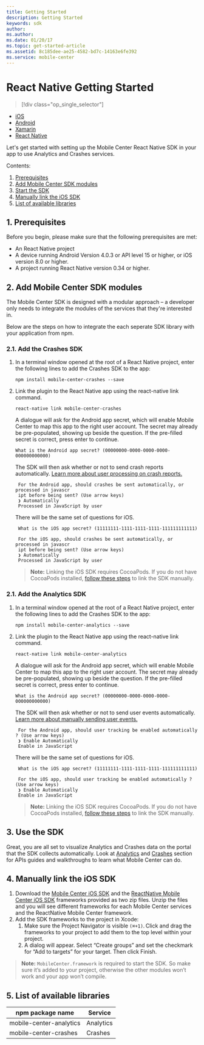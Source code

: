 ```yaml
---
title: Getting Started
description: Getting Started
keywords: sdk
author:
ms.author:
ms.date: 01/20/17
ms.topic: get-started-article
ms.assetid: 8c185dee-ae25-4582-bd7c-14163e6fe392
ms.service: mobile-center
---
```


# React Native Getting Started

> [!div class="op_single_selector"]
- [iOS](ios.md)
- [Android](android.md)
- [Xamarin](xamarin.md)
- [React Native](react-native.md)

Let's get started with setting up the Mobile Center React Native SDK in your app to use Analytics and Crashes services.

Contents:

1. [Prerequisites](#1-prerequisites)
2. [Add Mobile Center SDK modules](#2-add-Mobile-Center-sdk-modules)
3. [Start the SDK](#3-start-the-sdk)
4. [Manually link the iOS SDK](#4-troubleshooting)
5. [List of available libraries](#5-list-of-available-libraries)

## <a name="1-prerequisites"></a>1. Prerequisites

Before you begin, please make sure that the following prerequisites are met:

* An React Native project
* A device running Android Version 4.0.3 or API level 15 or higher, or iOS version 8.0 or higher.
* A project running React Native version 0.34 or higher.

## <a name="2-add-Mobile-Center-sdk-modules"></a>2. Add Mobile Center SDK modules

The Mobile Center SDK is designed with a modular approach – a developer only needs to integrate the modules of the services that they're interested in.

Below are the steps on how to integrate the each seperate SDK library with your application from npm.

### 2.1. Add the Crashes SDK

1. In a terminal window opened at the root of a React Native project, enter the following lines to add the Crashes SDK to the app:

    ```
    npm install mobile-center-crashes --save
    ```

2. Link the plugin to the React Native app using the react-native link command.

    ```
    react-native link mobile-center-crashes
    ```

    A dialogue will ask for the Android app secret, which will enable Mobile Center to map this app to the right user account. The secret may already be pre-populated, showing up beside the question. If the pre-filled secret is correct, press enter to continue.

    ```
    What is the Android app secret? (00000000-0000-0000-0000-000000000000)
    ```

    The SDK will then ask whether or not to send crash reports automatically. [Learn more about user processing on crash reports.](/sdk/React-Native/crashes/#process-javascript)

        For the Android app, should crashes be sent automatically, or processed in javascr
        ipt before being sent? (Use arrow keys)
        ❯ Automatically
        Processed in JavaScript by user

    There will be the same set of questions for iOS.

        What is the iOS app secret? (11111111-1111-1111-1111-111111111111)

        For the iOS app, should crashes be sent automatically, or processed in javascr
        ipt before being sent? (Use arrow keys)
        ❯ Automatically
        Processed in JavaScript by user

    > **Note:** Linking the iOS SDK requires CocoaPods. If you do not have CocoaPods installed, [follow these steps](#4-troubleshooting) to link the SDK manually.

### 2.1. Add the Analytics SDK

1. In a terminal window opened at the root of a React Native project, enter the following lines to add the Crashes SDK to the app:

    ```
    npm install mobile-center-analytics --save
    ```

2. Link the plugin to the React Native app using the react-native link command.

    ```
    react-native link mobile-center-analytics
    ```

    A dialogue will ask for the Android app secret, which will enable Mobile Center to map this app to the right user account. The secret may already be pre-populated, showing up beside the question. If the pre-filled secret is correct, press enter to continue.

    ```
    What is the Android app secret? (00000000-0000-0000-0000-000000000000)
    ```

    The SDK will then ask whether or not to send user events automatically. [Learn more about manually sending user events.](/sdk/React-Native/analytics/#enable-javascript)

        For the Android app, should user tracking be enabled automatically ? (Use arrow keys)
        ❯ Enable Automatically
        Enable in JavaScript

    There will be the same set of questions for iOS.

        What is the iOS app secret? (11111111-1111-1111-1111-111111111111)

        For the iOS app, should user tracking be enabled automatically ? (Use arrow keys)
        ❯ Enable Automatically
        Enable in JavaScript

    > **Note:** Linking the iOS SDK requires CocoaPods. If you do not have CocoaPods installed, [follow these steps](#4-troubleshooting) to link the SDK manually.

## <a name="3-start-the-sdk"></a>3. Use the SDK

Great, you are all set to visualize Analytics and Crashes data on the portal that the SDK collects automatically. Look at [Analytics](/sdk/React-Native/analytics) and [Crashes](/sdk/React-Native/crashes) section for APIs guides and walkthroughs to learn what Mobile Center can do.

## <a name="4-troubleshooting"></a>4. Manually link the iOS SDK

1. Download the [Mobile Center iOS SDK](https://github.com/Microsoft/MobileCenter-SDK-iOS/releases) and the [ReactNative Mobile Center iOS SDK](https://github.com/Microsoft/MobileCenter-SDK-React-Native/releases) frameworks provided as two zip files. Unzip the files and you will see different frameworks for each Mobile Center services and the ReactNative Mobile Center framework. 
2. Add the SDK frameworks to the project in Xcode: 
    1. Make sure the Project Navigator is visible `(⌘+1)`. Click and drag the frameworks to your project to add them to the top level within your project.
    2. A dialog will appear. Select “Create groups” and set the checkmark for “Add to targets” for your target. Then click Finish.

> **Note:** `MobileCenter.framework` is required to start the SDK. So make sure it’s added to your project, otherwise the other modules won’t work and your app won’t compile.

## <a name="5-list-of-available-libraries"></a>5. List of available libraries

 npm package name                       | Service
 --------------------------------------- | ---------------
 mobile-center-analytics        | Analytics
mobile-center-crashes          | Crashes

